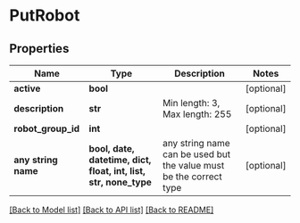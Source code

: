 # PutRobot


## Properties
Name | Type | Description | Notes
------------ | ------------- | ------------- | -------------
**active** | **bool** |  | [optional] 
**description** | **str** | Min length: 3, Max length: 255 | [optional] 
**robot_group_id** | **int** |  | [optional] 
**any string name** | **bool, date, datetime, dict, float, int, list, str, none_type** | any string name can be used but the value must be the correct type | [optional]

[[Back to Model list]](../README.md#documentation-for-models) [[Back to API list]](../README.md#documentation-for-api-endpoints) [[Back to README]](../README.md)


